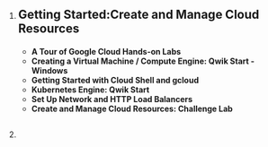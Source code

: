 <ol>
  <li><h2>Getting Started:Create and Manage Cloud Resources</h2></li>
  <h4><ul>
    <li>A Tour of Google Cloud Hands-on Labs</li>
    <li>Creating a Virtual Machine / Compute Engine: Qwik Start - Windows</li>
    <li>Getting Started with Cloud Shell and gcloud</li>
    <li>Kubernetes Engine: Qwik Start</li>
    <li>Set Up Network and HTTP Load Balancers</li>
    <li>Create and Manage Cloud Resources: Challenge Lab</li>
  </ul></h4>
  
  <li><h2>
